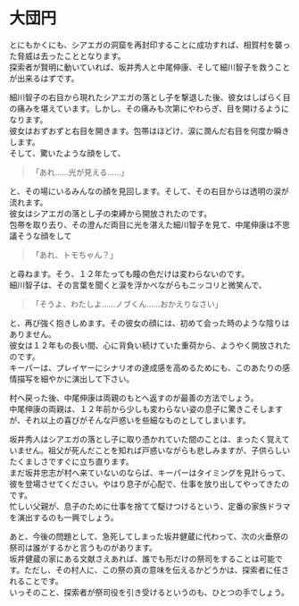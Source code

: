 # 大団円  

とにもかくにも、シアエガの洞窟を再封印することに成功すれば、相賀村を襲った脅威は去ったこととなります。  
探索者が賢明に動いていれば、坂井秀人と中尾伸康、そして細川智子を救うことが出来るはずです。  

細川智子の右目から現れたシアエガの落とし子を撃退した後、彼女はしばらく目の痛みを堪えています。しかし、その痛みも次第にやわらぎ、目を開けるようになります。  
彼女はおずおずと右目を開きます。包帯はほどけ、涙に潤んだ右目を何度か瞬きします。  
そして、驚いたような顔をして、

> 「あれ……光が見える……」

と、その場にいるみんなの顔を見回します。そして、その右目からは透明の涙が流れます。  
彼女はシアエガの落とし子の束縛から開放されたのです。  
包帯を取り去り、その澄んだ両目に光を湛えた細川智子を見て、中尾伸康は不思議そうな顔をして

>「あれ、トモちゃん？」

と尋ねます。そう、１２年たっても瞳の色だけは変わらないのです。  
細川智子は、その言葉を聞くと涙を浮かべながらもニッコリと微笑んで、

>「そうよ、わたしよ……ノブくん……おかえりなさい」

と、再び強く抱きしめます。その彼女の顔には、初めて会った時のような陰りはありません。  
彼女は１２年もの長い間、心に背負い続けていた重荷から、ようやく開放されたのです。  
キーパーは、プレイヤーにシナリオの達成感を高めるためにも、このあたりの感情描写を細やかに演出して下さい。  

村へ戻った後、中尾伸康は両親のもとへ返すのが最善の方法でしょう。  
中尾伸康の両親は、１２年前から少しも変わらない姿の息子に驚きこそしますが、それ以上の喜びがそんな戸惑いを些細なものとしてしまいます。  

坂井秀人はシアエガの落とし子に取り憑かれていた間のことは、まったく覚えていません。祖父が死んだことを知れば戸惑いながらも悲しみますが、子供らしいたくましさですぐに立ち直ります。  
まだ坂井忠志が村へ来ていないのならば、キーパーはタイミングを見計らって、彼を登場させてください。やはり息子が心配で、仕事を放り出してやってきたのです。  
忙しい父親が、息子のために仕事を捨てて駆けつけるという、定番の家族ドラマを演出するのも一興でしょう。  

あと、今後の問題として、急死してしまった坂井健蔵に代わって、次の火垂祭の祭司は誰がするかと言うものがあります。  
坂井健蔵の家にある文献さえあれば、誰でも形だけの祭司をすることは可能です。ただし、その村人に、この祭の真の意味を伝えるかどうかは、探索者に任されることです。  
いっそのこと、探索者が祭司役を引き受けるというのも、ひとつの手でしょう。  


